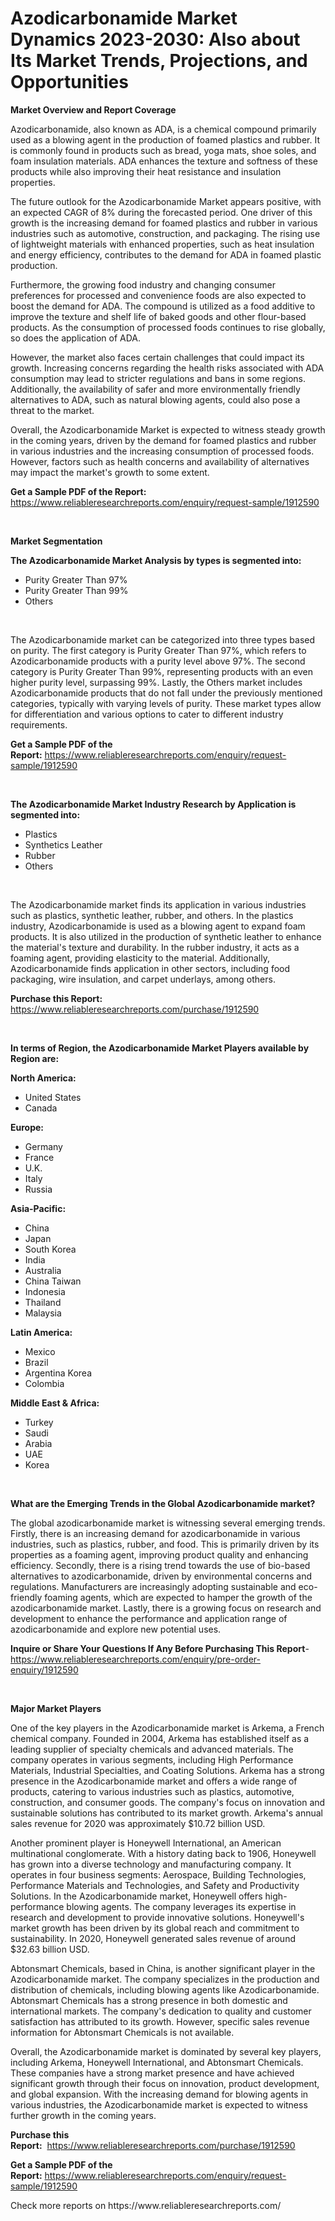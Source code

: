 <p><h1>Azodicarbonamide Market Dynamics 2023-2030: Also about Its Market Trends, Projections, and Opportunities</h1></p><p><strong>Market Overview and Report Coverage</strong></p>
<p><p>Azodicarbonamide, also known as ADA, is a chemical compound primarily used as a blowing agent in the production of foamed plastics and rubber. It is commonly found in products such as bread, yoga mats, shoe soles, and foam insulation materials. ADA enhances the texture and softness of these products while also improving their heat resistance and insulation properties.</p><p>The future outlook for the Azodicarbonamide Market appears positive, with an expected CAGR of 8% during the forecasted period. One driver of this growth is the increasing demand for foamed plastics and rubber in various industries such as automotive, construction, and packaging. The rising use of lightweight materials with enhanced properties, such as heat insulation and energy efficiency, contributes to the demand for ADA in foamed plastic production.</p><p>Furthermore, the growing food industry and changing consumer preferences for processed and convenience foods are also expected to boost the demand for ADA. The compound is utilized as a food additive to improve the texture and shelf life of baked goods and other flour-based products. As the consumption of processed foods continues to rise globally, so does the application of ADA.</p><p>However, the market also faces certain challenges that could impact its growth. Increasing concerns regarding the health risks associated with ADA consumption may lead to stricter regulations and bans in some regions. Additionally, the availability of safer and more environmentally friendly alternatives to ADA, such as natural blowing agents, could also pose a threat to the market.</p><p>Overall, the Azodicarbonamide Market is expected to witness steady growth in the coming years, driven by the demand for foamed plastics and rubber in various industries and the increasing consumption of processed foods. However, factors such as health concerns and availability of alternatives may impact the market's growth to some extent.</p></p>
<p><strong>Get a Sample PDF of the Report:</strong> <a href="https://www.reliableresearchreports.com/enquiry/request-sample/1912590">https://www.reliableresearchreports.com/enquiry/request-sample/1912590</a></p>
<p>&nbsp;</p>
<p><strong>Market Segmentation</strong></p>
<p><strong>The Azodicarbonamide Market Analysis by types is segmented into:</strong></p>
<p><ul><li>Purity Greater Than 97%</li><li>Purity Greater Than 99%</li><li>Others</li></ul></p>
<p>&nbsp;</p>
<p><p>The Azodicarbonamide market can be categorized into three types based on purity. The first category is Purity Greater Than 97%, which refers to Azodicarbonamide products with a purity level above 97%. The second category is Purity Greater Than 99%, representing products with an even higher purity level, surpassing 99%. Lastly, the Others market includes Azodicarbonamide products that do not fall under the previously mentioned categories, typically with varying levels of purity. These market types allow for differentiation and various options to cater to different industry requirements.</p></p>
<p><strong>Get a Sample PDF of the Report:</strong>&nbsp;<a href="https://www.reliableresearchreports.com/enquiry/request-sample/1912590">https://www.reliableresearchreports.com/enquiry/request-sample/1912590</a></p>
<p>&nbsp;</p>
<p><strong>The Azodicarbonamide Market Industry Research by Application is segmented into:</strong></p>
<p><ul><li>Plastics</li><li>Synthetics Leather</li><li>Rubber</li><li>Others</li></ul></p>
<p>&nbsp;</p>
<p><p>The Azodicarbonamide market finds its application in various industries such as plastics, synthetic leather, rubber, and others. In the plastics industry, Azodicarbonamide is used as a blowing agent to expand foam products. It is also utilized in the production of synthetic leather to enhance the material's texture and durability. In the rubber industry, it acts as a foaming agent, providing elasticity to the material. Additionally, Azodicarbonamide finds application in other sectors, including food packaging, wire insulation, and carpet underlays, among others.</p></p>
<p><strong>Purchase this Report:</strong>&nbsp; <a href="https://www.reliableresearchreports.com/purchase/1912590">https://www.reliableresearchreports.com/purchase/1912590</a></p>
<p>&nbsp;</p>
<p><strong>In terms of Region, the Azodicarbonamide Market Players available by Region are:</strong></p>
<p>
    <p> <strong> North America: </strong>
        <ul>
            <li>United States</li>
            <li>Canada</li>
        </ul>
        </p> 
    <p> <strong> Europe: </strong>
        <ul>
            <li>Germany</li>
            <li>France</li>
            <li>U.K.</li>
            <li>Italy</li>
            <li>Russia</li>
        </ul>
        </p> 
    <p> <strong> Asia-Pacific: </strong>
        <ul>
            <li>China</li>
            <li>Japan</li>
            <li>South Korea</li>
            <li>India</li>
            <li>Australia</li>
            <li>China Taiwan</li>
            <li>Indonesia</li>
            <li>Thailand</li>
            <li>Malaysia</li>
        </ul>
        </p> 
    <p> <strong> Latin America: </strong>
        <ul>
            <li>Mexico</li>
            <li>Brazil</li>
            <li>Argentina Korea</li>
            <li>Colombia</li>
        </ul>
        </p> 
    <p> <strong> Middle East & Africa: </strong>
        <ul>
            <li>Turkey</li>
            <li>Saudi</li>
            <li>Arabia</li>
            <li>UAE</li>
            <li>Korea</li>
        </ul>
    </p>
    </p>
<p>&nbsp;</p>
<p><strong>What are the Emerging Trends in the Global Azodicarbonamide market?</strong></p>
<p><p>The global azodicarbonamide market is witnessing several emerging trends. Firstly, there is an increasing demand for azodicarbonamide in various industries, such as plastics, rubber, and food. This is primarily driven by its properties as a foaming agent, improving product quality and enhancing efficiency. Secondly, there is a rising trend towards the use of bio-based alternatives to azodicarbonamide, driven by environmental concerns and regulations. Manufacturers are increasingly adopting sustainable and eco-friendly foaming agents, which are expected to hamper the growth of the azodicarbonamide market. Lastly, there is a growing focus on research and development to enhance the performance and application range of azodicarbonamide and explore new potential uses.</p></p>
<p><strong>Inquire or Share Your Questions If Any Before Purchasing This Report</strong>- <a href="https://www.reliableresearchreports.com/enquiry/pre-order-enquiry/1912590">https://www.reliableresearchreports.com/enquiry/pre-order-enquiry/1912590</a></p>
<p>&nbsp;</p>
<p><strong>Major Market Players</strong></p>
<p><p>One of the key players in the Azodicarbonamide market is Arkema, a French chemical company. Founded in 2004, Arkema has established itself as a leading supplier of specialty chemicals and advanced materials. The company operates in various segments, including High Performance Materials, Industrial Specialties, and Coating Solutions. Arkema has a strong presence in the Azodicarbonamide market and offers a wide range of products, catering to various industries such as plastics, automotive, construction, and consumer goods. The company's focus on innovation and sustainable solutions has contributed to its market growth. Arkema's annual sales revenue for 2020 was approximately $10.72 billion USD.</p><p>Another prominent player is Honeywell International, an American multinational conglomerate. With a history dating back to 1906, Honeywell has grown into a diverse technology and manufacturing company. It operates in four business segments: Aerospace, Building Technologies, Performance Materials and Technologies, and Safety and Productivity Solutions. In the Azodicarbonamide market, Honeywell offers high-performance blowing agents. The company leverages its expertise in research and development to provide innovative solutions. Honeywell's market growth has been driven by its global reach and commitment to sustainability. In 2020, Honeywell generated sales revenue of around $32.63 billion USD.</p><p>Abtonsmart Chemicals, based in China, is another significant player in the Azodicarbonamide market. The company specializes in the production and distribution of chemicals, including blowing agents like Azodicarbonamide. Abtonsmart Chemicals has a strong presence in both domestic and international markets. The company's dedication to quality and customer satisfaction has attributed to its growth. However, specific sales revenue information for Abtonsmart Chemicals is not available.</p><p>Overall, the Azodicarbonamide market is dominated by several key players, including Arkema, Honeywell International, and Abtonsmart Chemicals. These companies have a strong market presence and have achieved significant growth through their focus on innovation, product development, and global expansion. With the increasing demand for blowing agents in various industries, the Azodicarbonamide market is expected to witness further growth in the coming years.</p></p>
<p><strong>Purchase this Report:</strong>&nbsp;&nbsp;<a href="https://www.reliableresearchreports.com/purchase/1912590">https://www.reliableresearchreports.com/purchase/1912590</a></p>
<p></p>
<p><strong>Get a Sample PDF of the Report:</strong>&nbsp;<a href="https://www.reliableresearchreports.com/enquiry/request-sample/1912590">https://www.reliableresearchreports.com/enquiry/request-sample/1912590</a></p>
<p>Check more reports on https://www.reliableresearchreports.com/</p>